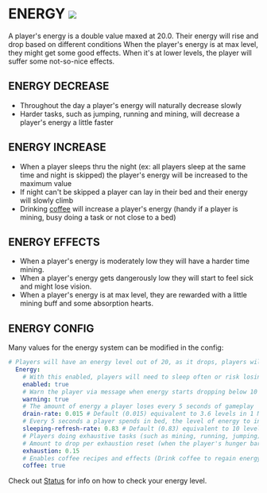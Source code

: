 # **ENERGY** ![](https://camo.githubusercontent.com/6f6b6b58796227b55bd88daeee7467d4d471af50419acc1c409b7d99d558713a/68747470733a2f2f692e696d6775722e636f6d2f617945413069422e706e67)

A player's energy is a double value maxed at 20.0.
Their energy will rise and drop based on different conditions
When the player's energy is at max level, they might get some good effects.
When it's at lower levels, the player will suffer some not-so-nice effects.


## **ENERGY DECREASE**

* Throughout the day a player's energy will naturally decrease slowly
* Harder tasks, such as jumping, running and mining, will decrease a player's energy a little faster


## **ENERGY INCREASE**

* When a player sleeps thru the night (ex: all players sleep at the same time and night is skipped) the player's energy will be increased to the maximum value
* If night can't be skipped a player can lay in their bed and their energy will slowly climb
* Drinking [coffee](https://github.com/skypixel-development/SurvivalPlus/wiki/Hydration#coffee-) will increase a player's energy (handy if a player is mining, busy doing a task or not close to a bed)


## **ENERGY EFFECTS**

* When a player's energy is moderately low they will have a harder time mining.
* When a player's energy gets dangerously low they will start to feel sick and might lose vision.
* When a player's energy is at max level, they are rewarded with a little mining buff and some absorption hearts.


## **ENERGY CONFIG**

Many values for the energy system can be modified in the config:

```YAML
# Players will have an energy level out of 20, as it drops, players will get weak and suffer some bad effects
  Energy:
    # With this enabled, players will need to sleep often or risk losing energy
    enabled: true
    # Warn the player via message when energy starts dropping below 10
    warning: true
    # The amount of energy a player loses every 5 seconds of gameplay
    drain-rate: 0.015 # Default (0.015) equivalent to 3.6 levels in 1 MC day (20 minutes)
    # Every 5 seconds a player spends in bed, the level of energy to increase
    sleeping-refresh-rate: 0.83 # Default (0.83) equivalent to 10 levels in 1 minute
    # Players doing exhaustive tasks (such as mining, running, jumping) will lose energy quicker
    # Amount to drop per exhaustion reset (when the player's hunger bar drops) (set to 0 to disable)
    exhaustion: 0.15
    # Enables coffee recipes and effects (Drink coffee to regain energy)
    coffee: true
```

Check out [Status](https://github.com/skypixel-development/SurvivalPlus/wiki/Status) for info on how to check your energy level.